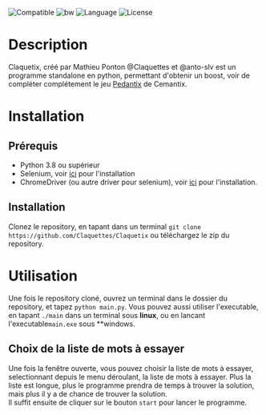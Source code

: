 ![Compatible](https://img.shields.io/badge/Compatible-linuxX64--Windows-success)
![bw](https://img.shields.io/badge/Build%20with-Selenium-yellow)
![Language](https://img.shields.io/badge/Language-Py-blue)
![License](https://img.shields.io/badge/Licence-CC%20BY--NC--SA%204.0-brightgreen)

# Description
Claquetix, créé par Mathieu Ponton @Claquettes et @anto-slv est un programme standalone en python, permettant d'obtenir un boost, voir de compléter complétement le jeu [Pedantix](https://cemantix.certitudes.org/pedantix) de Cemantix.

# Installation
## Prérequis
- Python 3.8 ou supérieur
- Selenium, voir [ici](https://selenium-python.readthedocs.io/installation.html) pour l'installation
- ChromeDriver (ou autre driver pour selenium), voir [ici](https://selenium-python.readthedocs.io/installation.html#drivers) pour l'installation.

## Installation
Clonez le repository, en tapant dans un terminal ```git clone https://github.com/Claquettes/Claquetix``` ou téléchargez le zip du repository.

# Utilisation
Une fois le repository cloné, ouvrez un terminal dans le dossier du repository, et tapez ```python main.py```.
Vous pouvez aussi utiliser l'executable, en tapant ```./main``` dans un terminal sous **linux**, ou en lancant l'executable```main.exe``` sous **windows.

## Choix de la liste de mots à essayer
Une fois la fenêtre ouverte, vous pouvez choisir la liste de mots à essayer, selectionnant depuis le menu déroulant, la liste de mots à essayer. Plus la liste est longue, plus le programme prendra de temps à trouver la solution, mais plus il y a de chance de trouver la solution.   
Il suffit ensuite de cliquer sur le bouton ```start``` pour lancer le programme.

